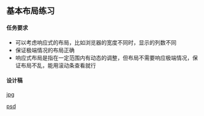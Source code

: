 ## 基本布局练习

#### 任务要求

- 可以考虑响应式的布局，比如浏览器的宽度不同时，显示的列数不同
- 保证极端情况的布局正确
- 响应式布局是指在一定范围内有动态的调整，但布局不需要响应极端情况，保证布局不乱，能用滚动条查看就行

#### 设计稿

[jpg](https://share.weiyun.com/5gzXKRW)

[psd](https://share.weiyun.com/5jCDC3Z)
